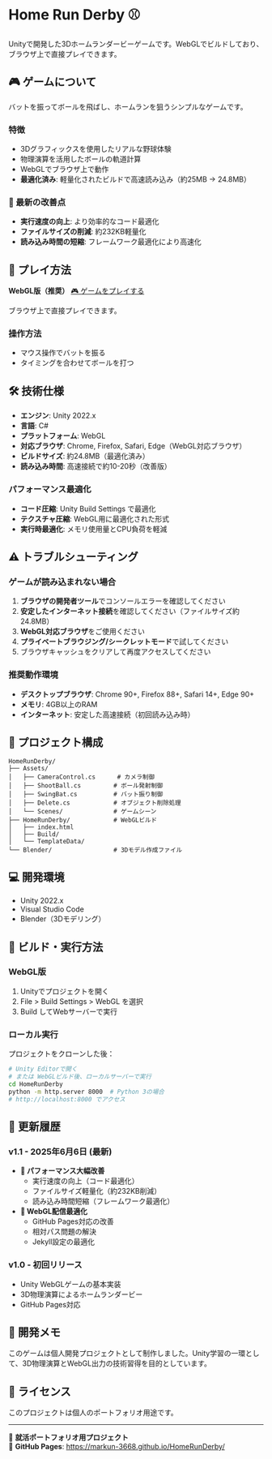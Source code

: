 # Home Run Derby ⚾

Unityで開発した3Dホームランダービーゲームです。WebGLでビルドしており、ブラウザ上で直接プレイできます。

## 🎮 ゲームについて

バットを振ってボールを飛ばし、ホームランを狙うシンプルなゲームです。

### 特徴
- 3Dグラフィックスを使用したリアルな野球体験
- 物理演算を活用したボールの軌道計算
- WebGLでブラウザ上で動作
- **最適化済み**: 軽量化されたビルドで高速読み込み（約25MB → 24.8MB）

### 🚀 最新の改善点
- **実行速度の向上**: より効率的なコード最適化
- **ファイルサイズの削減**: 約232KB軽量化
- **読み込み時間の短縮**: フレームワーク最適化により高速化

## 🎯 プレイ方法

**WebGL版（推奨）**
[🎮 ゲームをプレイする](https://markun-3668.github.io/HomeRunDerby/)

ブラウザ上で直接プレイできます。

### 操作方法
- マウス操作でバットを振る
- タイミングを合わせてボールを打つ

## 🛠️ 技術仕様

- **エンジン**: Unity 2022.x
- **言語**: C#
- **プラットフォーム**: WebGL
- **対応ブラウザ**: Chrome, Firefox, Safari, Edge（WebGL対応ブラウザ）
- **ビルドサイズ**: 約24.8MB（最適化済み）
- **読み込み時間**: 高速接続で約10-20秒（改善版）

### パフォーマンス最適化
- **コード圧縮**: Unity Build Settings で最適化
- **テクスチャ圧縮**: WebGL用に最適化された形式
- **実行時最適化**: メモリ使用量とCPU負荷を軽減

## ⚠️ トラブルシューティング

### ゲームが読み込まれない場合
1. **ブラウザの開発者ツール**でコンソールエラーを確認してください
2. **安定したインターネット接続**を確認してください（ファイルサイズ約24.8MB）
3. **WebGL対応ブラウザ**をご使用ください
4. **プライベートブラウジング/シークレットモード**で試してください
5. ブラウザキャッシュをクリアして再度アクセスしてください

### 推奨動作環境
- **デスクトップブラウザ**: Chrome 90+, Firefox 88+, Safari 14+, Edge 90+
- **メモリ**: 4GB以上のRAM
- **インターネット**: 安定した高速接続（初回読み込み時）

## 📁 プロジェクト構成

```
HomeRunDerby/
├── Assets/
│   ├── CameraControl.cs      # カメラ制御
│   ├── ShootBall.cs         # ボール発射制御
│   ├── SwingBat.cs          # バット振り制御
│   ├── Delete.cs            # オブジェクト削除処理
│   └── Scenes/              # ゲームシーン
├── HomeRunDerby/            # WebGLビルド
│   ├── index.html
│   ├── Build/
│   └── TemplateData/
└── Blender/                 # 3Dモデル作成ファイル
```

## 💻 開発環境

- Unity 2022.x
- Visual Studio Code
- Blender（3Dモデリング）

## 🚀 ビルド・実行方法

### WebGL版
1. Unityでプロジェクトを開く
2. File > Build Settings > WebGL を選択
3. Build してWebサーバーで実行

### ローカル実行
プロジェクトをクローンした後：
```bash
# Unity Editorで開く
# または WebGLビルド後、ローカルサーバーで実行
cd HomeRunDerby
python -m http.server 8000  # Python 3の場合
# http://localhost:8000 でアクセス
```

## 📅 更新履歴

### v1.1 - 2025年6月6日 (最新)
- **🚀 パフォーマンス大幅改善**
  - 実行速度の向上（コード最適化）
  - ファイルサイズ軽量化（約232KB削減）
  - 読み込み時間短縮（フレームワーク最適化）
- **🔧 WebGL配信最適化**
  - GitHub Pages対応の改善
  - 相対パス問題の解決
  - Jekyll設定の最適化

### v1.0 - 初回リリース
- Unity WebGLゲームの基本実装
- 3D物理演算によるホームランダービー
- GitHub Pages対応

## 📝 開発メモ

このゲームは個人開発プロジェクトとして制作しました。Unity学習の一環として、3D物理演算とWebGL出力の技術習得を目的としています。

## 📄 ライセンス

このプロジェクトは個人のポートフォリオ用途です。

---

💼 **就活ポートフォリオ用プロジェクト**  
🔗 **GitHub Pages**: https://markun-3668.github.io/HomeRunDerby/
